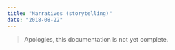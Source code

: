 ```yaml
---
title: "Narratives (storytelling)"
date: "2018-08-22"
---
```


> Apologies, this documentation is not yet complete.
